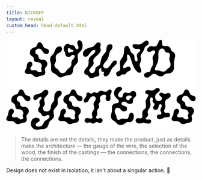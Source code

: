 ```yaml
---
title: KICKOFF
layout: reveal
custom_head: head-default.html
---
```

<!-- "#0056FF" -->
<section>
    <img src="assets/images/soundSysPicnic.png" />
</section>
<section data-background-gradient="linear-gradient(to bottom, #0056FF, #466187)" data-state=header1>
    <style>.header1 header:after { content: "VVFA x M/A/I/D x IKLECTIK"; }</style>
    <blockquote>
        The details are not the details, they make the product, just as details make the architecture — the gauge of the wire, the selection of the wood, the finish of the castings — the connections, the connections, the connections.
    </blockquote>
    <aside class="notes">
        Design does not exist in isolation, it isn't about a singular action. 📝
    </aside>
</section>